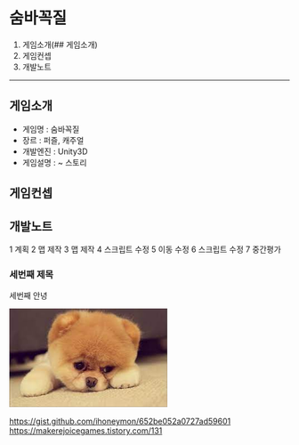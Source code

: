 # 숨바꼭질

1. 게임소개(## 게임소개)
2. 게임컨셉
3. 개발노트

---

## 게임소개

 - 게임명 : 숨바꼭질
 - 장르 : 퍼즐, 캐주얼
 - 개발엔진 : Unity3D
 - 게임설명 : ~
스토리

## 게임컨셉

## 개발노트
1 계획
2 맵 제작
3 맵 제작
4 스크립트 수정
5 이동 수정
6 스크립트 수정
7 중간평가

### 세번째 제목

세번째 안녕

![img1](./imgs/다운로드.jpg)

https://gist.github.com/ihoneymon/652be052a0727ad59601
https://makerejoicegames.tistory.com/131
